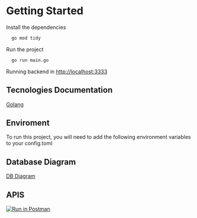 # Getting Started

Install the dependencies

```bash
  go mod tidy
```

Run the project

```bash
  go run main.go
```

Running backend in [http://localhost:3333](http://localhost:3333) 

## Tecnologies Documentation

[Golang](https://go.dev/doc/)



## Enviroment


To run this project, you will need to add the following environment variables to your config.toml


## Database Diagram

[DB Diagram](https://app.diagrams.net/?src=about#G1QYsDJWAaw-56woW_XF1cueUU_voe-ByH)

## APIS

[![Run in Postman](https://run.pstmn.io/button.svg)](https://app.getpostman.com/run-collection/299287d4a69bd01fb64e?action=collection%2Fimport)

